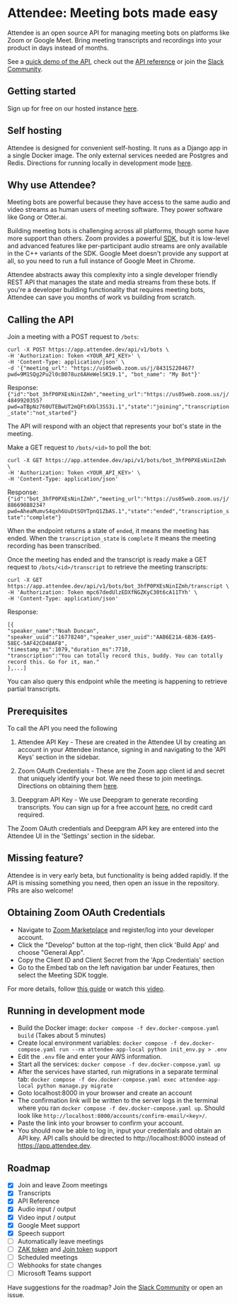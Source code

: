 # Attendee: Meeting bots made easy

Attendee is an open source API for managing meeting bots on platforms like Zoom or Google Meet. Bring meeting transcripts and recordings into your product in days instead of months. 

See a [quick demo of the API](https://www.loom.com/embed/b738d02aabf84f489f0bfbadf71605e3?sid=ea605ea9-8961-4cc3-9ba9-10b7dbbb8034), check out the [API reference](https://attendee.apidocumentation.com/) or join the [Slack Community](https://join.slack.com/t/attendeecommu-rff8300/shared_invite/zt-2uhpam6p2-ZzLAoVrljbL2UEjqdSHrgQ).

## Getting started

Sign up for free on our hosted instance [here](https://app.attendee.dev/accounts/signup/).
 
## Self hosting

Attendee is designed for convenient self-hosting. It runs as a Django app in a single Docker image. The only external services needed are Postgres and Redis. Directions for running locally in development mode [here](#running-in-development-mode).

## Why use Attendee?

Meeting bots are powerful because they have access to the same audio and video streams as human users of meeting software. They power software like Gong or Otter.ai.

Building meeting bots is challenging across all platforms, though some have more support than others. Zoom provides a powerful [SDK](https://developers.zoom.us/docs/meeting-sdk/), but it is low-level and advanced features like per-participant audio streams are only available in the C++ variants of the SDK. Google Meet doesn't provide any support at all, so you need to run a full instance of Google Meet in Chrome.

Attendee abstracts away this complexity into a single developer friendly REST API that manages the state and media streams from these bots. If you're a developer building functionality that requires meeting bots, Attendee can save you months of work vs building from scratch.

## Calling the API

Join a meeting with a POST request to `/bots`:
```
curl -X POST https://app.attendee.dev/api/v1/bots \
-H 'Authorization: Token <YOUR_API_KEY>' \
-H 'Content-Type: application/json' \
-d '{"meeting_url": "https://us05web.zoom.us/j/84315220467?pwd=9M1SQg2Pu2l0cB078uz6AHeWelSK19.1", "bot_name": "My Bot"}'
```
Response:
```{"id":"bot_3hfP0PXEsNinIZmh","meeting_url":"https://us05web.zoom.us/j/4849920355?pwd=aTBpNz760UTEBwUT2mQFtdXbl3SS3i.1","state":"joining","transcription_state":"not_started"}```

The API will respond with an object that represents your bot's state in the meeting. 



Make a GET request to `/bots/<id>` to poll the bot:
```
curl -X GET https://app.attendee.dev/api/v1/bots/bot_3hfP0PXEsNinIZmh \
-H 'Authorization: Token <YOUR_API_KEY>' \
-H 'Content-Type: application/json'
```
Response: 
```{"id":"bot_3hfP0PXEsNinIZmh","meeting_url":"https://us05web.zoom.us/j/88669088234?pwd=AheaMumvS4qxh6UuDtSOYTpnQ1ZbAS.1","state":"ended","transcription_state":"complete"}```

When the endpoint returns a state of `ended`, it means the meeting has ended. When the `transcription_state` is `complete` it means the meeting recording has been transcribed.


Once the meeting has ended and the transcript is ready make a GET request to `/bots/<id>/transcript` to retrieve the meeting transcripts:
```
curl -X GET https://app.attendee.dev/api/v1/bots/bot_3hfP0PXEsNinIZmh/transcript \
-H 'Authorization: Token mpc67dedUlzEDXfNGZKyC30t6cA11TYh' \
-H 'Content-Type: application/json'
```
Response:
```
[{
"speaker_name":"Noah Duncan",
"speaker_uuid":"16778240","speaker_user_uuid":"AAB6E21A-6B36-EA95-58EC-5AF42CD48AF8",
"timestamp_ms":1079,"duration_ms":7710,
"transcription":"You can totally record this, buddy. You can totally record this. Go for it, man."
},...]
```
You can also query this endpoint while the meeting is happening to retrieve partial transcripts.

## Prerequisites

To call the API you need the following

1. Attendee API Key - These are created in the Attendee UI by creating an account in your Attendee instance, signing in and navigating to the 'API Keys' section in the sidebar.

2. Zoom OAuth Credentials - These are the Zoom app client id and secret that uniquely identify your bot. We need these to join meetings. Directions on obtaining them [here](#obtaining-zoom-oauth-credentials).

3. Deepgram API Key - We use Deepgram to generate recording transcripts. You can sign up for a free account [here](https://console.deepgram.com/signup), no credit card required.

The Zoom OAuth credentials and Deepgram API key are entered into the Attendee UI in the 'Settings' section in the sidebar.

## Missing feature?

Attendee is in very early beta, but functionality is being added rapidly. If the API is missing something you need, then open an issue in the repository. PRs are also welcome!

## Obtaining Zoom OAuth Credentials

- Navigate to [Zoom Marketplace](https://marketplace.zoom.us/) and register/log into your
developer account.
- Click the "Develop" button at the top-right, then click 'Build App' and choose "General App".
- Copy the Client ID and Client Secret from the 'App Credentials' section
- Go to the Embed tab on the left navigation bar under Features, then select the Meeting SDK toggle.

For more details, follow [this guide](https://developers.zoom.us/docs/meeting-sdk/developer-accounts/) or watch this [video](https://www.loom.com/embed/7cbd3eab1bc4438fb1badcb3787996d6?sid=825a92b5-51ca-447c-86c1-c45f5294ec9d).

## Running in development mode

- Build the Docker image: `docker compose -f dev.docker-compose.yaml build` (Takes about 5 minutes)
- Create local environment variables: `docker compose -f dev.docker-compose.yaml run --rm attendee-app-local python init_env.py > .env`
- Edit the `.env` file and enter your AWS information.
- Start all the services: `docker compose -f dev.docker-compose.yaml up`
- After the services have started, run migrations in a separate terminal tab: `docker compose -f dev.docker-compose.yaml exec attendee-app-local python manage.py migrate`
- Goto localhost:8000 in your browser and create an account
- The confirmation link will be written to the server logs in the terminal where you ran `docker compose -f dev.docker-compose.yaml up`. Should look like `http://localhost:8000/accounts/confirm-email/<key>/`.
- Paste the link into your browser to confirm your account.
- You should now be able to log in, input your credentials and obtain an API key. API calls should be directed to http://localhost:8000 instead of https://app.attendee.dev.

## Roadmap

- [x] Join and leave Zoom meetings
- [x] Transcripts
- [x] API Reference
- [x] Audio input / output
- [x] Video input / output
- [x] Google Meet support
- [x] Speech support
- [ ] Automatically leave meetings
- [ ] [ZAK token](https://developers.zoom.us/docs/meeting-sdk/auth/#start-meetings-and-webinars-with-a-zoom-users-zak-token) and [Join token](https://developers.zoom.us/docs/api/meetings/#tag/meetings/GET/meetings/{meetingId}/jointoken/local_recording) support
- [ ] Scheduled meetings
- [ ] Webhooks for state changes
- [ ] Microsoft Teams support

Have suggestions for the roadmap? Join the [Slack Community](https://join.slack.com/t/attendeecommu-rff8300/shared_invite/zt-2uhpam6p2-ZzLAoVrljbL2UEjqdSHrgQ) or open an issue.
